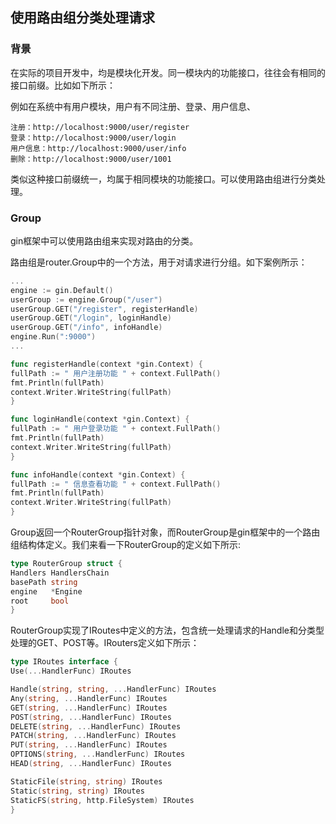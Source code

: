 ## 使用路由组分类处理请求

### 背景

在实际的项目开发中，均是模块化开发。同一模块内的功能接口，往往会有相同的接口前缀。比如如下所示：

例如在系统中有用户模块，用户有不同注册、登录、用户信息、

```
注册：http://localhost:9000/user/register
登录：http://localhost:9000/user/login
用户信息：http://localhost:9000/user/info
删除：http://localhost:9000/user/1001
```

类似这种接口前缀统一，均属于相同模块的功能接口。可以使用路由组进行分类处理。

### Group

gin框架中可以使用路由组来实现对路由的分类。

路由组是router.Group中的一个方法，用于对请求进行分组。如下案例所示：

```go
...
engine := gin.Default()
userGroup := engine.Group("/user")
userGroup.GET("/register", registerHandle)
userGroup.GET("/login", loginHandle)
userGroup.GET("/info", infoHandle)
engine.Run(":9000")
...

func registerHandle(context *gin.Context) {
fullPath := " 用户注册功能 " + context.FullPath()
fmt.Println(fullPath)
context.Writer.WriteString(fullPath)
}

func loginHandle(context *gin.Context) {
fullPath := " 用户登录功能 " + context.FullPath()
fmt.Println(fullPath)
context.Writer.WriteString(fullPath)
}

func infoHandle(context *gin.Context) {
fullPath := " 信息查看功能 " + context.FullPath()
fmt.Println(fullPath)
context.Writer.WriteString(fullPath)
}
```

Group返回一个RouterGroup指针对象，而RouterGroup是gin框架中的一个路由组结构体定义。我们来看一下RouterGroup的定义如下所示:

```go
type RouterGroup struct {
Handlers HandlersChain
basePath string
engine   *Engine
root     bool
}
```

RouterGroup实现了IRoutes中定义的方法，包含统一处理请求的Handle和分类型处理的GET、POST等。IRouters定义如下所示：

```go
type IRoutes interface {
Use(...HandlerFunc) IRoutes

Handle(string, string, ...HandlerFunc) IRoutes
Any(string, ...HandlerFunc) IRoutes
GET(string, ...HandlerFunc) IRoutes
POST(string, ...HandlerFunc) IRoutes
DELETE(string, ...HandlerFunc) IRoutes
PATCH(string, ...HandlerFunc) IRoutes
PUT(string, ...HandlerFunc) IRoutes
OPTIONS(string, ...HandlerFunc) IRoutes
HEAD(string, ...HandlerFunc) IRoutes

StaticFile(string, string) IRoutes
Static(string, string) IRoutes
StaticFS(string, http.FileSystem) IRoutes
}
```








